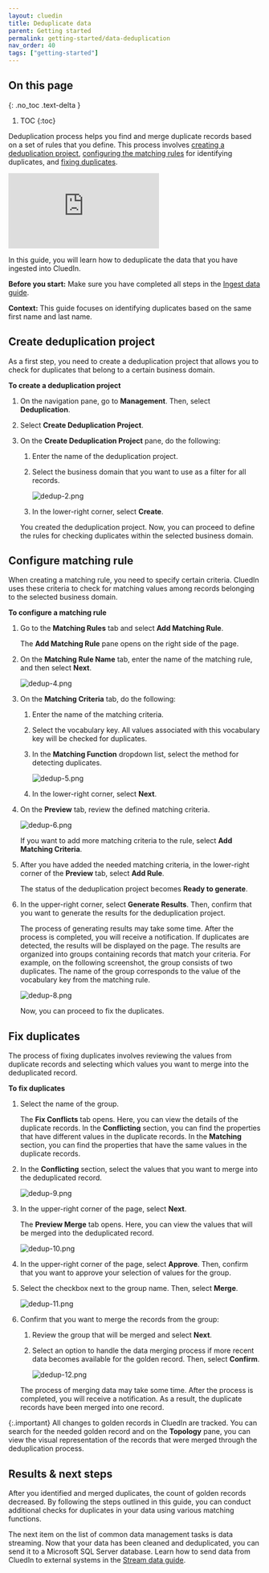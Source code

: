 ```yaml
---
layout: cluedin
title: Deduplicate data
parent: Getting started
permalink: getting-started/data-deduplication
nav_order: 40
tags: ["getting-started"]
---
```

## On this page
{: .no_toc .text-delta }
1. TOC
{:toc}

Deduplication process helps you find and merge duplicate records based on a set of rules that you define. This process involves [creating a deduplication project](#create-deduplication-project), [configuring the matching rules](#configure-matching-rule) for identifying duplicates, and [fixing duplicates](#fix-duplicates).

<div class="videoFrame">
<iframe src="https://player.vimeo.com/video/850839188?badge=0&amp;autopause=0&amp;player_id=0&amp;app_id=58479" frameborder="0" allow="autoplay; fullscreen; picture-in-picture" allowfullscreen title="Getting started with data deduplication in CluedIn"></iframe>
</div>

In this guide, you will learn how to deduplicate the data that you have ingested into CluedIn.

**Before you start:** Make sure you have completed all steps in the [Ingest data guide](/getting-started/data-ingestion).

**Context:** This guide focuses on identifying duplicates based on the same first name and last name.

## Create deduplication project

As a first step, you need to create a deduplication project that allows you to check for duplicates that belong to a certain business domain.

**To create a deduplication project**

1. On the navigation pane, go to **Management**. Then, select **Deduplication**.

1. Select **Create Deduplication Project**.

1. On the **Create Deduplication Project** pane, do the following:

    1. Enter the name of the deduplication project.

    1. Select the business domain that you want to use as a filter for all records.

        ![dedup-2.png](../../assets/images/getting-started/deduplication/dedup-2.png)

    1. In the lower-right corner, select **Create**.

    You created the deduplication project. Now, you can proceed to define the rules for checking duplicates within the selected business domain.

## Configure matching rule

When creating a matching rule, you need to specify certain criteria. CluedIn uses these criteria to check for matching values among records belonging to the selected business domain.

**To configure a matching rule**

1. Go to the **Matching Rules** tab and select **Add Matching Rule**.

    The **Add Matching Rule** pane opens on the right side of the page.

1. On the **Matching Rule Name** tab, enter the name of the matching rule, and then select **Next**.

    ![dedup-4.png](../../assets/images/getting-started/deduplication/dedup-4.png)

1. On the **Matching Criteria** tab, do the following:

    1. Enter the name of the matching criteria.

    1. Select the vocabulary key. All values associated with this vocabulary key will be checked for duplicates.

    1. In the **Matching Function** dropdown list, select the method for detecting duplicates.

        ![dedup-5.png](../../assets/images/getting-started/deduplication/dedup-5.png)
    
    1. In the lower-right corner, select **Next**.

1. On the **Preview** tab, review the defined matching criteria.

    ![dedup-6.png](../../assets/images/getting-started/deduplication/dedup-6.png)

    If you want to add more matching criteria to the rule, select **Add Matching Criteria**.

1. After you have added the needed matching criteria, in the lower-right corner of the **Preview** tab, select **Add Rule**.

    The status of the deduplication project becomes **Ready to generate**.

1. In the upper-right corner, select **Generate Results**. Then, confirm that you want to generate the results for the deduplication project.

    The process of generating results may take some time. After the process is completed, you will receive a notification. If duplicates are detected, the results will be displayed on the page. The results are organized into groups containing records that match your criteria. For example, on the following screenshot, the group consists of two duplicates. The name of the group corresponds to the value of the vocabulary key from the matching rule. 

    ![dedup-8.png](../../assets/images/getting-started/deduplication/dedup-8.png)

    Now, you can proceed to fix the duplicates.

## Fix duplicates

The process of fixing duplicates involves reviewing the values from duplicate records and selecting which values you want to merge into the deduplicated record.

**To fix duplicates**

1. Select the name of the group.

    The **Fix Conflicts** tab opens. Here, you can view the details of the duplicate records. In the **Conflicting** section, you can find the properties that have different values in the duplicate records. In the **Matching** section, you can find the properties that have the same values in the duplicate records.

1. In the **Conflicting** section, select the values that you want to merge into the deduplicated record.

    ![dedup-9.png](../../assets/images/getting-started/deduplication/dedup-9.png)

1. In the upper-right corner of the page, select **Next**.

    The **Preview Merge** tab opens. Here, you can view the values that will be merged into the deduplicated record.

    ![dedup-10.png](../../assets/images/getting-started/deduplication/dedup-10.png)

1. In the upper-right corner of the page, select **Approve**. Then, confirm that you want to approve your selection of values for the group.

1. Select the checkbox next to the group name. Then, select **Merge**.

    ![dedup-11.png](../../assets/images/getting-started/deduplication/dedup-11.png)

1. Confirm that you want to merge the records from the group:

    1. Review the group that will be merged and select **Next**.

    1. Select an option to handle the data merging process if more recent data becomes available for the golden record. Then, select **Confirm**.

        ![dedup-12.png](../../assets/images/getting-started/deduplication/dedup-12.png)

    The process of merging data may take some time. After the process is completed, you will receive a notification. As a result, the duplicate records have been merged into one record.

{:.important}
All changes to golden records in CluedIn are tracked. You can search for the needed golden record and on the **Topology** pane, you can view the visual representation of the records that were merged through the deduplication process.

## Results & next steps

After you identified and merged duplicates, the count of golden records decreased. By following the steps outlined in this guide, you can conduct additional checks for duplicates in your data using various matching functions.

The next item on the list of common data management tasks is data streaming. Now that your data has been cleaned and deduplicated, you can send it to a Microsoft SQL Server database. Learn how to send data from CluedIn to external systems in the [Stream data guide](/getting-started/data-streaming).
